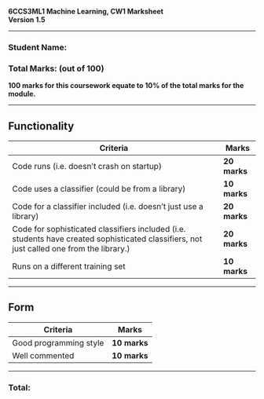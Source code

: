**6CCS3ML1 Machine Learning, CW1 Marksheet**  
**Version 1.5**  

---

### **Student Name:**  

### **Total Marks:** (out of 100)  

**100 marks for this coursework equate to 10% of the total marks for the module.**  

---

## **Functionality**  
| Criteria                                                                                                                                  | Marks        |
| ----------------------------------------------------------------------------------------------------------------------------------------- | ------------ |
| Code runs (i.e. doesn’t crash on startup)                                                                                                 | **20 marks** |
| Code uses a classifier (could be from a library)                                                                                          | **10 marks** |
| Code for a classifier included (i.e. doesn’t just use a library)                                                                          | **20 marks** |
| Code for sophisticated classifiers included (i.e. students have created sophisticated classifiers, not just called one from the library.) | **20 marks** |
| Runs on a different training set                                                                                                          | **10 marks** |

---

## **Form**  
| Criteria               | Marks        |
| ---------------------- | ------------ |
| Good programming style | **10 marks** |
| Well commented         | **10 marks** |

---

### **Total:**

